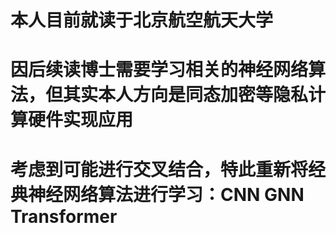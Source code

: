 # 本人目前就读于北京航空航天大学
# 因后续读博士需要学习相关的神经网络算法，但其实本人方向是同态加密等隐私计算硬件实现应用
# 考虑到可能进行交叉结合，特此重新将经典神经网络算法进行学习：CNN GNN Transformer

